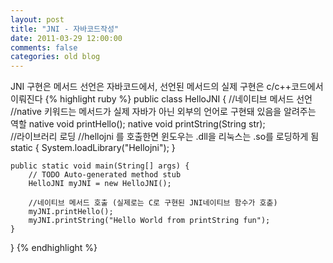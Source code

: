 ```yaml
---
layout: post
title: "JNI - 자바코드작성"
date: 2011-03-29 12:00:00
comments: false
categories: old blog
---
```


JNI 구현은 메서드 선언은 자바코드에서, 선언된 메서드의 실제 구현은 c/c++코드에서 이뤄진다
{% highlight ruby %}
public class HelloJNI {
    //네이티브 메서드 선언 
    //native 키워드는 메서드가 실제 자바가 아닌 외부의 언어로 구현돼 있음을 알려주는 역할
    native void printHello();
    native void printString(String str);  
    //라이브러리 로딩
    //hellojni 를 호출한면 윈도우는 .dll을 리눅스는 .so를 로딩하게 됨 
    static {
        System.loadLibrary("Hellojni");
    }
    
    public static void main(String[] args) {
        // TODO Auto-generated method stub
        HelloJNI myJNI = new HelloJNI();
    
        //네이티브 메서드 호출 (실제로는 C로 구현된 JNI네이티브 함수가 호춛) 
        myJNI.printHello();
        myJNI.printString("Hello World from printString fun");
    }
}
{% endhighlight %}